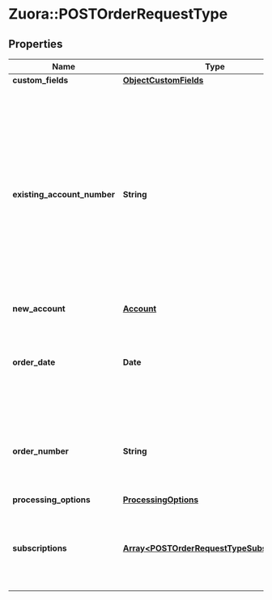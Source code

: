 # Zuora::POSTOrderRequestType

## Properties
Name | Type | Description | Notes
------------ | ------------- | ------------- | -------------
**custom_fields** | [**ObjectCustomFields**](ObjectCustomFields.md) |  | [optional] 
**existing_account_number** | **String** | The account number that this order will be created under. It can be either the accountNumber or the account info provided. It will return an error if both are specified. Note that the invoice owner account of the subscriptions included in this order should be the same with order&#39;s account.  | [optional] 
**new_account** | [**Account**](Account.md) |  | [optional] 
**order_date** | **Date** | The date when the order is signed. All the order actions under this order will use this order date as the contract effective date. | 
**order_number** | **String** | The order number of the new order. If not provided, system will auto-generate a number for this order. | [optional] 
**processing_options** | [**ProcessingOptions**](ProcessingOptions.md) |  | [optional] 
**subscriptions** | [**Array&lt;POSTOrderRequestTypeSubscriptions&gt;**](POSTOrderRequestTypeSubscriptions.md) | Each item includes a set of order actions, which will be applied to the same base subscription. | 


